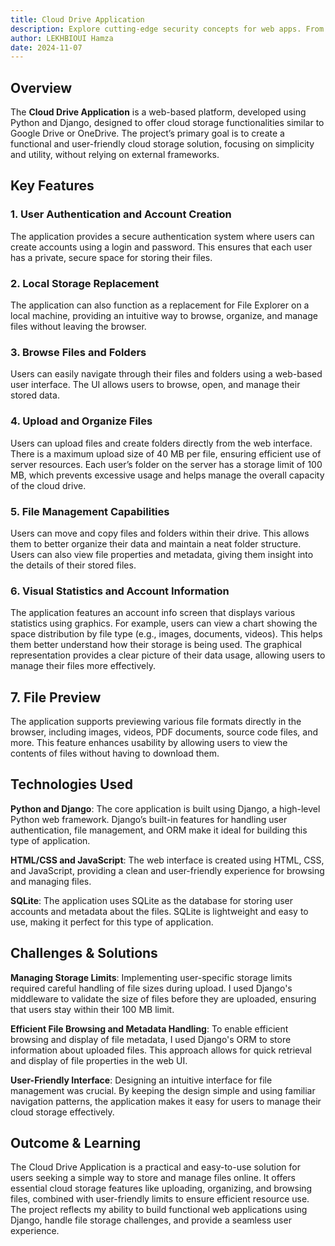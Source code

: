 ```yaml
---
title: Cloud Drive Application
description: Explore cutting-edge security concepts for web apps. From Zero Trust to AI-driven protection, discover essential strategies to safeguard your applications in today's evolving threat landscape.
author: LEKHBIOUI Hamza
date: 2024-11-07
---
```


## Overview

The **Cloud Drive Application** is a web-based platform, developed using Python and Django, designed to offer cloud storage functionalities similar to Google Drive or OneDrive. The project’s primary goal is to create a functional and user-friendly cloud storage solution, focusing on simplicity and utility, without relying on external frameworks.

## Key Features

### 1. User Authentication and Account Creation

The application provides a secure authentication system where users can create accounts using a login and password. This ensures that each user has a private, secure space for storing their files.

### 2. Local Storage Replacement

The application can also function as a replacement for File Explorer on a local machine, providing an intuitive way to browse, organize, and manage files without leaving the browser.

### 3. Browse Files and Folders

Users can easily navigate through their files and folders using a web-based user interface. The UI allows users to browse, open, and manage their stored data.

### 4. Upload and Organize Files

Users can upload files and create folders directly from the web interface. There is a maximum upload size of 40 MB per file, ensuring efficient use of server resources.
Each user’s folder on the server has a storage limit of 100 MB, which prevents excessive usage and helps manage the overall capacity of the cloud drive.

### 5. File Management Capabilities

Users can move and copy files and folders within their drive. This allows them to better organize their data and maintain a neat folder structure.
Users can also view file properties and metadata, giving them insight into the details of their stored files.

### 6. Visual Statistics and Account Information

The application features an account info screen that displays various statistics using graphics. For example, users can view a chart showing the space distribution by file type (e.g., images, documents, videos). This helps them better understand how their storage is being used.
The graphical representation provides a clear picture of their data usage, allowing users to manage their files more effectively.

## 7. File Preview

The application supports previewing various file formats directly in the browser, including images, videos, PDF documents, source code files, and more. This feature enhances usability by allowing users to view the contents of files without having to download them.

## Technologies Used

**Python and Django**: The core application is built using Django, a high-level Python web framework. Django’s built-in features for handling user authentication, file management, and ORM make it ideal for building this type of application.

**HTML/CSS and JavaScript**: The web interface is created using HTML, CSS, and JavaScript, providing a clean and user-friendly experience for browsing and managing files.

**SQLite**: The application uses SQLite as the database for storing user accounts and metadata about the files. SQLite is lightweight and easy to use, making it perfect for this type of application.

## Challenges & Solutions

**Managing Storage Limits**: Implementing user-specific storage limits required careful handling of file sizes during upload. I used Django's middleware to validate the size of files before they are uploaded, ensuring that users stay within their 100 MB limit.

**Efficient File Browsing and Metadata Handling**: To enable efficient browsing and display of file metadata, I used Django's ORM to store information about uploaded files. This approach allows for quick retrieval and display of file properties in the web UI.

**User-Friendly Interface**: Designing an intuitive interface for file management was crucial. By keeping the design simple and using familiar navigation patterns, the application makes it easy for users to manage their cloud storage effectively.

## Outcome & Learning

The Cloud Drive Application is a practical and easy-to-use solution for users seeking a simple way to store and manage files online. It offers essential cloud storage features like uploading, organizing, and browsing files, combined with user-friendly limits to ensure efficient resource use. The project reflects my ability to build functional web applications using Django, handle file storage challenges, and provide a seamless user experience.